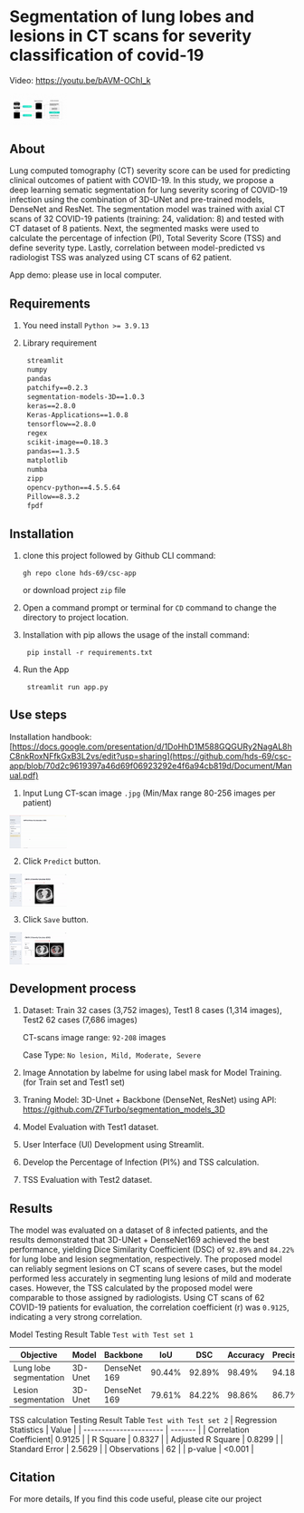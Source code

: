 # Segmentation of lung lobes and lesions in CT scans for severity classification of covid-19
Video: https://youtu.be/bAVM-OChI_k

<img src="https://github.com/hds-69/csc-app/blob/2abecc4e249e88afafad68fa137d6251f2a77d0b/Project%20info/framework.gif" style="max-width: 20%;" align="center" />

## About
Lung computed tomography (CT) severity score can be used for predicting clinical outcomes of patient with COVID-19. In this study, we propose a deep learning sematic segmentation for lung severity scoring of COVID-19 infection using the combination of 3D-UNet and pre-trained models, DenseNet and ResNet.
The segmentation model was trained with axial CT scans of 32 COVID-19 patients (training: 24, validation: 8) and tested with CT dataset of 8 patients. Next, the segmented masks were used to calculate the percentage of infection (PI), Total Severity Score (TSS) and define severity type. Lastly, correlation between model-predicted vs radiologist TSS was analyzed using CT scans of 62 patient.

App demo: please use in local computer.

## Requirements
1. You need install `Python >= 3.9.13`
2. Library requirement

        streamlit
        numpy
        pandas
        patchify==0.2.3
        segmentation-models-3D==1.0.3
        keras==2.8.0
        Keras-Applications==1.0.8
        tensorflow==2.8.0
        regex
        scikit-image==0.18.3
        pandas==1.3.5
        matplotlib
        numba
        zipp
        opencv-python==4.5.5.64
        Pillow==8.3.2
        fpdf

## Installation
1. clone this project followed by Github CLI command: 

       gh repo clone hds-69/csc-app
   or download project `zip` file 
2. Open a command prompt or terminal for `CD` command to change the directory to project location.
3. Installation with pip allows the usage of the install command:

        pip install -r requirements.txt
        
4. Run the App

        streamlit run app.py

## Use steps
Installation handbook: [https://docs.google.com/presentation/d/1DoHhD1M588GQGURy2NagAL8hC8nkRoxNFfkGxB3L2vs/edit?usp=sharing](https://github.com/hds-69/csc-app/blob/70d2c9619397a46d69f06923292e4f6a94cb819d/Document/Manual.pdf)

1. Input Lung CT-scan image `.jpg` (Min/Max range  80-256 images per patient)
<img src="https://github.com/hds-69/csc-app/blob/f5f5645ab9675d7b73a79cc297e26cf8fa5ec60f/Project%20info/upload.gif" style="max-width: 20%;" align="center" />

2. Click `Predict` button.
<img src="https://github.com/hds-69/csc-app/blob/57db1150b52154eb33c64af3959c8c43b697c35b/Project%20info/predict.gif" style="max-width: 20%;" align="center" />

3. Click `Save` button.
<img src="https://github.com/hds-69/csc-app/blob/57db1150b52154eb33c64af3959c8c43b697c35b/Project%20info/save.gif" style="max-width: 20%;" align="center" />

## Development process
1. Dataset: Train 32 cases (3,752 images), Test1 8 cases (1,314 images), Test2 62 cases (7,686 images)

   CT-scans image range: `92-208` images
   
   Case Type: `No lesion, Mild, Moderate, Severe`
   
2. Image Annotation by labelme for using label mask for Model Training. (for Train set and Test1 set)
3. Traning Model: 3D-Unet + Backbone (DenseNet, ResNet) using API: https://github.com/ZFTurbo/segmentation_models_3D
4. Model Evaluation with Test1 dataset.
5. User Interface (UI) Development using Streamlit.
6. Develop the Percentage of Infection (PI%) and TSS calculation.
7. TSS Evaluation with Test2 dataset.

## Results
The model was evaluated on a dataset of 8 infected patients, and the results demonstrated that 3D-UNet + DenseNet169 achieved the best performance, yielding Dice Similarity Coefficient (DSC) of `92.89%` and `84.22%` for lung lobe and lesion segmentation, respectively. The proposed model can reliably segment lesions on CT scans of severe cases, but the model performed less accurately in segmenting lung lesions of mild and moderate cases. However, the TSS calculated by the proposed model were comparable to those assigned by radiologists. Using CT scans of 62 COVID-19 patients for evaluation, the correlation coefficient (r) was `0.9125`, indicating a very strong correlation.

Model Testing Result Table `Test with Test set 1`

| Objective             | Model   | Backbone   | IoU  |  DSC | Accuracy | Precision | Sensitivity | Specificity |
| --------------------- | ------- | ----------- |------|------|----------|-----------|-------------|-------------|
| Lung lobe segmentation| 3D-Unet |DenseNet 169 |90.44%|92.89%| 98.49%   | 94.18%    | 95.52%      | 98.49%      |
| Lesion segmentation   | 3D-Unet |DenseNet 169 |79.61%|84.22%| 98.86%   | 86.7%     | 89.07%      | 98.91%      |


TSS calculation Testing Result Table `Test with Test set 2`
| Regression Statistics  | Value   |
| ---------------------- | ------- |
| Correlation Coefficient| 0.9125  |
| R Square               | 0.8327  |
| Adjusted R Square      | 0.8299  |
| Standard Error         | 2.5629  | 
| Observations           |   62    |
| p-value                | <0.001   |


## Citation

For more details, If you find this code useful, please cite our project
```

```
